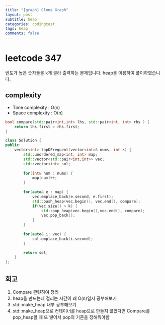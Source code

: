 ```yaml
---
title: "[graph] Clone Graph"
layout: post
subtitle: heap
categories: codingtest
tags: heap
comments: false
---
```

# leetcode 347
빈도가 높은 숫자들을 k개 골라 출력하는 문제입니다. heap을 이용하여 풀이하였습니다.  
 
## complexity
- Time complexity : O(n)
- Space complexity : O(n)  
  
```cpp
bool compare(std::pair<int,int> lhs, std::pair<int, int> rhs ) {
    return lhs.first > rhs.first;
}

class Solution {
public:
    vector<int> topKFrequent(vector<int>& nums, int k) {
        std::unordered_map<int, int> map;
        std::vector<std::pair<int,int>> vec;
        std::vector<int> sol;
        
        for(int& num : nums) {
            map[num]++;
        }
        
        for(auto& e : map) {
            vec.emplace_back(e.second, e.first);
            std::push_heap(vec.begin(), vec.end(), compare);
            if(vec.size() > k) {
                std::pop_heap(vec.begin(),vec.end(), compare);
                vec.pop_back();
            }
        }
        
        for(auto& i: vec) {
            sol.emplace_back(i.second);
        }

        return sol;
    }
};
```

## 회고
1. Compare 관련하여 정리
2. heap을 만드는데 걸리는 시간이 왜 O(n)일지 공부해보기
3. std::make_heap 내부 공부해보기
4. std::make_heap으로 컨테이너를 heap으로 만들지 않았다면 Compare를 pop_heap할 때 또 넣어서
   pop의 기준을 정해줘야함 